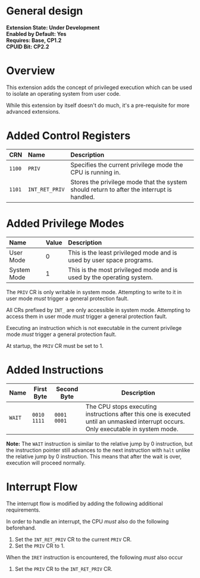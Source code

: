 # General design

**Extension State: Under Development**  
**Enabled by Default: Yes**  
**Requires: Base, CP1.2**  
**CPUID Bit: CP2.2**

# Overview

This extension adds the concept of privileged execution which can be used to isolate an operating system from user code.

While this extension by itself doesn't do much, it's a pre-requisite for more advanced extensions.

# Added Control Registers

| CRN    | Name           | Description                                                                                |
|:-------|:---------------|:-------------------------------------------------------------------------------------------|
| `1100` | `PRIV`         | Specifies the current privilege mode the CPU is running in.                                |
| `1101` | `INT_RET_PRIV` | Stores the privilege mode that the system should return to after the interrupt is handled. |

# Added Privilege Modes

| Name        | Value | Description                                                           |
|:------------|:------|:----------------------------------------------------------------------|
| User Mode   | 0     | This is the least privileged mode and is used by user space programs. |
| System Mode | 1     | This is the most privileged mode and is used by the operating system. |

The `PRIV` CR is only writable in system mode. Attempting to write to it in user mode _must_ trigger a general protection fault.

All CRs prefixed by `INT_` are only accessible in system mode. Attempting to access them in user mode _must_ trigger a general protection fault.

Executing an instruction which is not executable in the current privilege mode _must_ trigger a general protection fault.

At startup, the `PRIV` CR must be set to 1.

# Added Instructions

| Name   | First Byte  | Second Byte | Description                                                                                                                         |
|--------|-------------|-------------|-------------------------------------------------------------------------------------------------------------------------------------|
| `WAIT` | `0010 1111` | `0001 0001` | The CPU stops executing instructions after this one is executed until an unmasked interrupt occurs. Only executable in system mode. |

**Note:** The `WAIT` instruction is similar to the relative jump by 0 instruction, but the instruction pointer still advances to the next instruction
with `halt` unlike the relative jump by 0 instruction. This means that after the wait is over, execution will proceed normally.

# Interrupt Flow

The interrupt flow is modified by adding the following additional requirements.

In order to handle an interrupt, the CPU _must_ also do the following beforehand.

1. Set the `INT_RET_PRIV` CR to the current `PRIV` CR.
2. Set the `PRIV` CR to 1.

When the `IRET` instruction is encountered, the following _must_ also occur

1. Set the `PRIV` CR to the `INT_RET_PRIV` CR.
